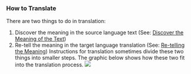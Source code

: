 
### How to Translate

There are two things to do in translation:

  1. Discover the meaning in the source language text (See: [Discover the Meaning of the Text](en/ta/translate/man/translate-discover))
  1. Re-tell the meaning in the target language translation (See: [Re-telling the Meaning](en/ta/translate/man/translate-retell))
Instructions for translation sometimes divide these two things into smaller steps. The graphic below shows how these two fit into the translation process. 
![](https://cdn.door43.org/ta/jpg/translation_process.png)